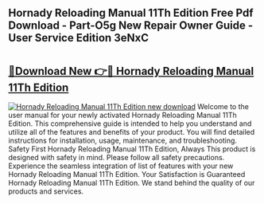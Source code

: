 ## Hornady Reloading Manual 11Th Edition Free Pdf Download - Part-O5g New Repair Owner Guide - User Service Edition 3eNxC

# <h2><a href="http://bc13946.oget.top/?id=Hornady+Reloading+Manual+11Th+Edition">🔗Download New 👉🔴 Hornady Reloading Manual 11Th Edition</a></h2>

[![Hornady Reloading Manual 11Th Edition new download](https://i.imgur.com/5g1atiW.png)](http://bc13946.oget.top/?id=Hornady+Reloading+Manual+11Th+Edition)
Welcome to the user manual for your newly activated Hornady Reloading Manual 11Th Edition. This comprehensive guide is intended to help you understand and utilize all of the features and benefits of your product. You will find detailed instructions for installation, usage, maintenance, and troubleshooting. Safety First Hornady Reloading Manual 11Th Edition, Always This product is designed with safety in mind. Please follow all safety precautions. Experience the seamless integration of list of features with your new Hornady Reloading Manual 11Th Edition. Your Satisfaction is Guaranteed Hornady Reloading Manual 11Th Edition. We stand behind the quality of our products and services.
